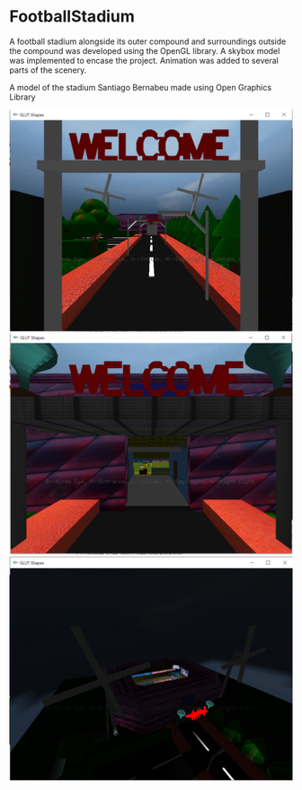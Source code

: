 # FootballStadium

A football stadium alongside its outer compound and surroundings outside the compound was developed using the OpenGL library. A skybox model was implemented to encase the project. Animation was added to several parts of the scenery.

A model of the stadium Santiago Bernabeu made using Open Graphics Library

![image alt](https://github.com/csbusra/FootballStadium/blob/d73da97cacebcfcf2e52ed2053f4555efa2432b8/picture-1.PNG)
![image alt](https://github.com/csbusra/FootballStadium/blob/b4eeaa4ec789e53cab1e7c3022091ebfd7671581/picture-2.PNG)
![image alt](https://github.com/csbusra/FootballStadium/blob/25a4d78c627d19d5de401ca83e18bef7483db1d5/picture-10.PNG)
